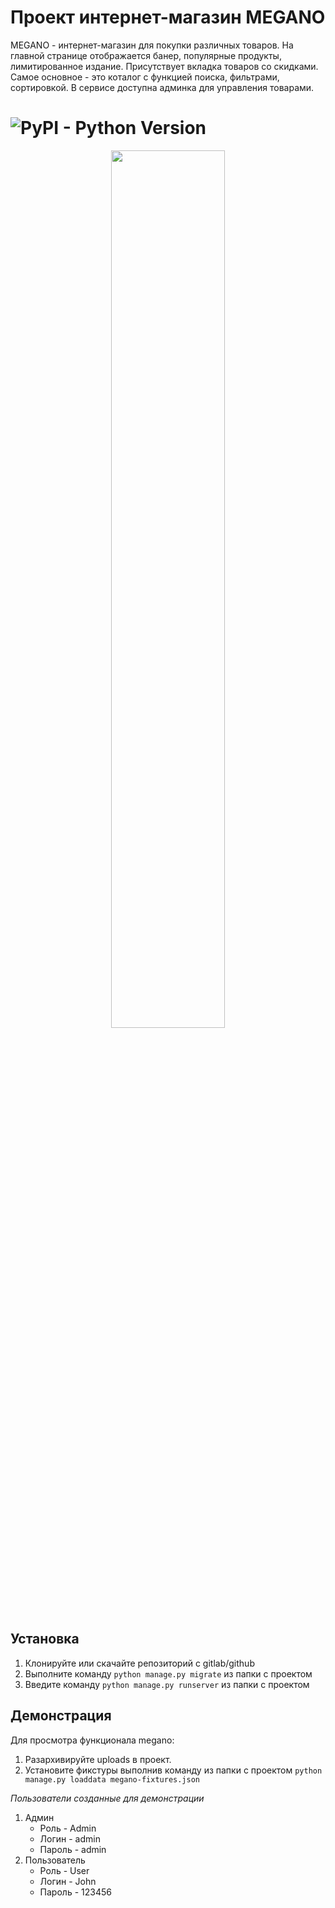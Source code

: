# Проект интернет-магазин MEGANO

MEGANO - интернет-магазин для покупки различных товаров. На главной странице отображается банер, 
популярные продукты, лимитированное издание. Присутствует вкладка товаров со скидками. Самое основное -
это коталог с функцией поиска, фильтрами, сортировкой. В сервисе доступна админка для управления товарами.

####
# ![PyPI - Python Version](https://img.shields.io/pypi/pyversions/fastapi)

<div align="middle">
   <img src="https://s11.gifyu.com/images/SO3PA.png" width="60%"></img>
</div>


## Установка

1. Клонируйте или скачайте репозиторий с gitlab/github
2. Выполните команду `python manage.py migrate` из папки с проектом
3. Введите команду `python manage.py runserver` из папки с проектом


## Демонстрация

Для просмотра функционала megano:

1) Разархивируйте uploads в проект.
2) Установите фикстуры выполнив команду из папки с проектом `python manage.py loaddata megano-fixtures.json`

*Пользователи созданные для демонстрации*

1) Админ
   - Роль - Admin
   - Логин - admin
   - Пароль - admin
2) Пользователь
   - Роль - User
   - Логин - John
   - Пароль - 123456
